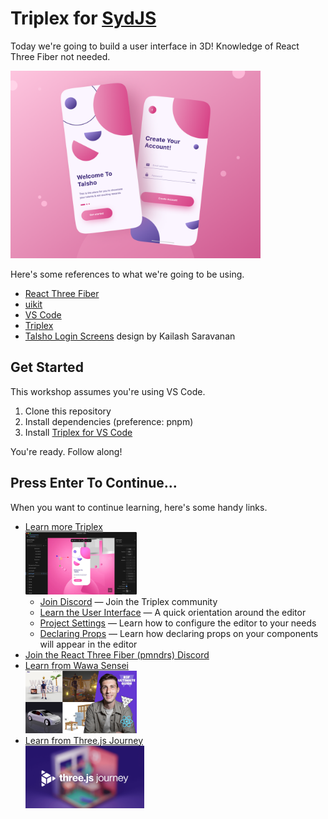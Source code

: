 # Triplex for [SydJS](https://sydjs.com)

Today we're going to build a user interface in 3D! Knowledge of React Three Fiber not needed.

<img src="./public/talsho-screens.png" height="300" />

Here's some references to what we're going to be using.

- [React Three Fiber](https://github.com/pmndrs/react-three-fiber)
- [uikit](https://github.com/pmndrs/uikit)
- [VS Code](https://code.visualstudio.com/)
- [Triplex](https://triplex.dev)
- [Talsho Login Screens](https://dribbble.com/shots/16120339-Talsho-Login-Screens) design by Kailash Saravanan

## Get Started

This workshop assumes you're using VS Code.

1. Clone this repository
1. Install dependencies (preference: pnpm)
1. Install [Triplex for VS Code](https://marketplace.visualstudio.com/items?itemName=trytriplex.triplex-vsce)

You're ready. Follow along!

## Press Enter To Continue...

When you want to continue learning, here's some handy links.

- [Learn more Triplex](https://github.com/try-triplex/triplex)<br /><img src="./public/triplex-editor.webp" height="100" />
  - [Join Discord](https://discord.gg/nBzRBUEs4b) — Join the Triplex community
  - [Learn the User Interface](https://triplex.dev/docs/get-started/user-interface) —
    A quick orientation around the editor
  - [Project Settings](https://triplex.dev/docs/get-started/settings) — Learn how
    to configure the editor to your needs
  - [Declaring Props](https://triplex.dev/docs/get-started/declaring-props) —
    Learn how declaring props on your components will appear in the editor
- [Join the React Three Fiber (pmndrs) Discord](https://discord.com/invite/poimandres)
- [Learn from Wawa Sensei](https://lessons.wawasensei.dev/courses/react-three-fiber)<br /><img src="./public/wawa-r3f.jpg" height="100" />
- [Learn from Three.js Journey](https://threejs-journey.com)<br /><img src="./public/3js-journey.png" height="100" />

